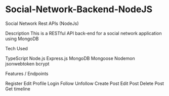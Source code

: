 # Social-Network-Backend-NodeJS
Social Network Rest APIs (NodeJs)

Description
This is a RESTful API back-end for a social network application using MongoDB 


Tech Used

TypeScript
Node.js
Express.js
MongoDB
Mongoose
Nodemon
jsonwebtoken
bcrypt

Features / Endpoints

Register
Edit Profile
Login
Follow
Unfollow
Create Post
Edit Post
Delete Post
Get timeline 